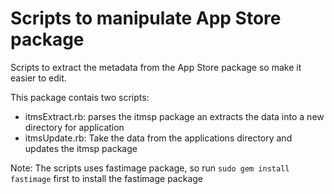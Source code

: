 # Scripts to manipulate App Store package

Scripts to extract the metadata from the App Store package so make it easier to edit. 

This package contais two scripts:

- itmsExtract.rb: parses the itmsp package an extracts the data into a new directory for application
- itmsUpdate.rb: Take the data from the applications directory and updates the itmsp package


Note: The scripts uses fastimage package, so run ```sudo gem install fastimage``` first to install the fastimage package